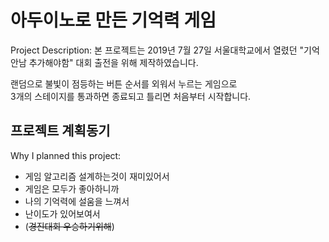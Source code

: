 # 아두이노로 만든 기억력 게임
Project Description:
본 프로젝트는 2019년 7월 27일 서울대학교에서 열렸던 "기억안남 추가해야함" 대회 출전을 위해 제작하였습니다.

랜덤으로 불빛이 점등하는 버튼 순서를 외워서 누르는 게임으로 <br>
3개의 스테이지를 통과하면 종료되고 틀리면 처음부터 시작합니다.

## 프로젝트 계획동기
Why I planned this project:

+ 게임 알고리즘 설계하는것이 재미있어서
+ 게임은 모두가 좋아하니까
+ 나의 기억력에 설움을 느껴서
+ 난이도가 있어보여서
+ (~~경진대회 우승하기위해~~)
